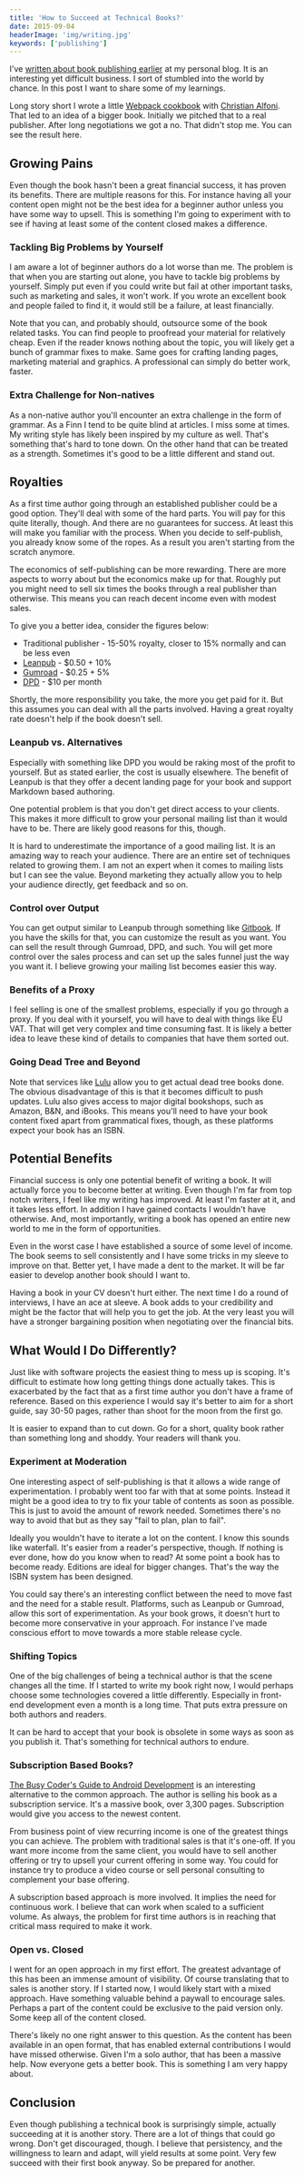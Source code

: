 ```yaml
---
title: 'How to Succeed at Technical Books?'
date: 2015-09-04
headerImage: 'img/writing.jpg'
keywords: ['publishing']
---
```


I've [written about book publishing earlier](http://www.nixtu.info/2015/07/on-economics-of-ebook-publishing.html) at my personal blog. It is an interesting yet difficult business. I sort of stumbled into the world by chance. In this post I want to share some of my learnings.

Long story short I wrote a little [Webpack cookbook](https://christianalfoni.github.io/react-webpack-cookbook/) with [Christian Alfoni](http://www.christianalfoni.com/). That led to an idea of a bigger book. Initially we pitched that to a real publisher. After long negotiations we got a no. That didn't stop me. You can see the result here.

## Growing Pains

Even though the book hasn't been a great financial success, it has proven its benefits. There are multiple reasons for this. For instance having all your content open might not be the best idea for a beginner author unless you have some way to upsell. This is something I'm going to experiment with to see if having at least some of the content closed makes a difference.

### Tackling Big Problems by Yourself

I am aware a lot of beginner authors do a lot worse than me. The problem is that when you are starting out alone, you have to tackle big problems by yourself. Simply put even if you could write but fail at other important tasks, such as marketing and sales, it won't work. If you wrote an excellent book and people failed to find it, it would still be a failure, at least financially.

Note that you can, and probably should, outsource some of the book related tasks. You can find people to proofread your material for relatively cheap. Even if the reader knows nothing about the topic, you will likely get a bunch of grammar fixes to make. Same goes for crafting landing pages, marketing material and graphics. A professional can simply do better work, faster.

### Extra Challenge for Non-natives

As a non-native author you'll encounter an extra challenge in the form of grammar. As a Finn I tend to be quite blind at articles. I miss some at times. My writing style has likely been inspired by my culture as well. That's something that's hard to tone down. On the other hand that can be treated as a strength. Sometimes it's good to be a little different and stand out.

## Royalties

As a first time author going through an established publisher could be a good option. They'll deal with some of the hard parts. You will pay for this quite literally, though. And there are no guarantees for success. At least this will make you familiar with the process. When you decide to self-publish, you already know some of the ropes. As a result you aren't starting from the scratch anymore.

The economics of self-publishing can be more rewarding. There are more aspects to worry about but the economics make up for that. Roughly put you might need to sell six times the books through a real publisher than otherwise. This means you can reach decent income even with modest sales.

To give you a better idea, consider the figures below:

* Traditional publisher - 15-50% royalty, closer to 15% normally and can be less even
* [Leanpub](https://leanpub.com/) - $0.50 + 10%
* [Gumroad](https://gumroad.com/) - $0.25 + 5%
* [DPD](http://getdpd.com/) - $10 per month

Shortly, the more responsibility you take, the more you get paid for it. But this assumes you can deal with all the parts involved. Having a great royalty rate doesn't help if the book doesn't sell.

### Leanpub vs. Alternatives

Especially with something like DPD you would be raking most of the profit to yourself. But as stated earlier, the cost is usually elsewhere. The benefit of Leanpub is that they offer a decent landing page for your book and support Markdown based authoring.

One potential problem is that you don't get direct access to your clients. This makes it more difficult to grow your personal mailing list than it would have to be. There are likely good reasons for this, though.

It is hard to underestimate the importance of a good mailing list. It is an amazing way to reach your audience. There are an entire set of techniques related to growing them. I am not an expert when it comes to mailing lists but I can see the value. Beyond marketing they actually allow you to help your audience directly, get feedback and so on.

### Control over Output

You can get output similar to Leanpub through something like [Gitbook](https://www.gitbook.com/). If you have the skills for that, you can customize the result as you want. You can sell the result through Gumroad, DPD, and such. You will get more control over the sales process and can set up the sales funnel just the way you want it. I believe growing your mailing list becomes easier this way.

### Benefits of a Proxy

I feel selling is one of the smallest problems, especially if you go through a proxy. If you deal with it yourself, you will have to deal with things like EU VAT. That will get very complex and time consuming fast. It is likely a better idea to leave these kind of details to companies that have them sorted out.

### Going Dead Tree and Beyond

Note that services like [Lulu](https://www.lulu.com/) allow you to get actual dead tree books done. The obvious disadvantage of this is that it becomes difficult to push updates. Lulu also gives access to major digital bookshops, such as Amazon, B&N, and iBooks. This means you'll need to have your book content fixed apart from grammatical fixes, though, as these platforms expect your book has an ISBN.

## Potential Benefits

Financial success is only one potential benefit of writing a book. It will actually force you to become better at writing. Even though I'm far from top notch writers, I feel like my writing has improved. At least I'm faster at it, and it takes less effort. In addition I have gained contacts I wouldn't have otherwise. And, most importantly, writing a book has opened an entire new world to me in the form of opportunities.

Even in the worst case I have established a source of some level of income. The book seems to sell consistently and I have some tricks in my sleeve to improve on that. Better yet, I have made a dent to the market. It will be far easier to develop another book should I want to.

Having a book in your CV doesn't hurt either. The next time I do a round of interviews, I have an ace at sleeve. A book adds to your credibility and might be the factor that will help you to get the job. At the very least you will have a stronger bargaining position when negotiating over the financial bits.

## What Would I Do Differently?

Just like with software projects the easiest thing to mess up is scoping. It's difficult to estimate how long getting things done actually takes. This is exacerbated by the fact that as a first time author you don't have a frame of reference. Based on this experience I would say it's better to aim for a short guide, say 30-50 pages, rather than shoot for the moon from the first go.

It is easier to expand than to cut down. Go for a short, quality book rather than something long and shoddy. Your readers will thank you.

### Experiment at Moderation

One interesting aspect of self-publishing is that it allows a wide range of experimentation. I probably went too far with that at some points. Instead it might be a good idea to try to fix your table of contents as soon as possible. This is just to avoid the amount of rework needed. Sometimes there's no way to avoid that but as they say "fail to plan, plan to fail".

Ideally you wouldn't have to iterate a lot on the content. I know this sounds like waterfall. It's easier from a reader's perspective, though. If nothing is ever done, how do you know when to read? At some point a book has to become ready. Editions are ideal for bigger changes. That's the way the ISBN system has been designed.

You could say there's an interesting conflict between the need to move fast and the need for a stable result. Platforms, such as Leanpub or Gumroad, allow this sort of experimentation. As your book grows, it doesn't hurt to become more conservative in your approach. For instance I've made conscious effort to move towards a more stable release cycle.

### Shifting Topics

One of the big challenges of being a technical author is that the scene changes all the time. If I started to write my book right now, I would perhaps choose some technologies covered a little differently. Especially in front-end development even a month is a long time. That puts extra pressure on both authors and readers.

It can be hard to accept that your book is obsolete in some ways as soon as you publish it. That's something for technical authors to endure.

### Subscription Based Books?

[The Busy Coder's Guide to Android Development](https://commonsware.com/Android/) is an interesting alternative to the common approach. The author is selling his book as a subscription service. It's a massive book, over 3,300 pages. Subscription would give you access to the newest content.

From business point of view recurring income is one of the greatest things you can achieve. The problem with traditional sales is that it's one-off. If you want more income from the same client, you would have to sell another offering or try to upsell your current offering in some way. You could for instance try to produce a video course or sell personal consulting to complement your base offering.

A subscription based approach is more involved. It implies the need for continuous work. I believe that can work when scaled to a sufficient volume. As always, the problem for first time authors is in reaching that critical mass required to make it work.

### Open vs. Closed

I went for an open approach in my first effort. The greatest advantage of this has been an immense amount of visibility. Of course translating that to sales is another story. If I started now, I would likely start with a mixed approach. Have something valuable behind a paywall to encourage sales. Perhaps a part of the content could be exclusive to the paid version only. Some keep all of the content closed.

There's likely no one right answer to this question. As the content has been available in an open format, that has enabled external contributions I would have missed otherwise. Given I'm a solo author, that has been a massive help. Now everyone gets a better book. This is something I am very happy about.

## Conclusion

Even though publishing a technical book is surprisingly simple, actually succeeding at it is another story. There are a lot of things that could go wrong. Don't get discouraged, though. I believe that persistency, and the willingness to learn and adapt, will yield results at some point. Very few succeed with their first book anyway. So be prepared for another.

